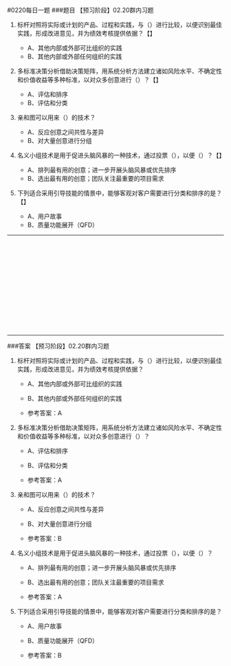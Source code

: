 #0220每日一题
###题目
【预习阶段】02.20群内习题

1. 标杆对照将实际或计划的产品、过程和实践，与（）进行比较，以便识别最佳实践，形成改进意见，并为绩效考核提供依据？【】
	- A、其他内部或外部可比组织的实践
	- B、其他内部或外部任何组织的实践

2. 多标准决策分析借助决策矩阵，用系统分析方法建立诸如风险水平、不确定性和价值收益等多种标准，以对众多创意进行（）？【】
	- A、评估和排序
	- B、评估和分类

3. 亲和图可以用来（）的技术？
	- A、反应创意之间共性与差异
	- B、对大量创意进行分组

4. 名义小组技术是用于促进头脑风暴的一种技术，通过投票（），以便（）？【】
	- A、排列最有用的创意；进一步开展头脑风暴或优先排序
	- B、选出最有用的创意；团队关注最重要的项目需求

5. 下列适合采用引导技能的情景中，能够客观对客户需要进行分类和排序的是？【】
	- A、用户故事
	- B、质量功能展开（QFD）

<hr/>
<br/><br/><br/><br/><br/><br/><br/><br/><br/><br/><br/><br/>
<hr/>

###答案
【预习阶段】02.20群内习题

1. 标杆对照将实际或计划的产品、过程和实践，与（）进行比较，以便识别最佳实践，形成改进意见，并为绩效考核提供依据？
	- A、其他内部或外部可比组织的实践
	- B、其他内部或外部任何组织的实践

	- 参考答案：A

2. 多标准决策分析借助决策矩阵，用系统分析方法建立诸如风险水平、不确定性和价值收益等多种标准，以对众多创意进行（）？
	- A、评估和排序
	- B、评估和分类

	- 参考答案：A

3. 亲和图可以用来（）的技术？
	- A、反应创意之间共性与差异
	- B、对大量创意进行分组

	- 参考答案：B

4. 名义小组技术是用于促进头脑风暴的一种技术，通过投票（），以便（）？
	- A、排列最有用的创意；进一步开展头脑风暴或优先排序
	- B、选出最有用的创意；团队关注最重要的项目需求

	- 参考答案：A

5. 下列适合采用引导技能的情景中，能够客观对客户需要进行分类和排序的是？
	- A、用户故事
	- B、质量功能展开（QFD）

	- 参考答案：B